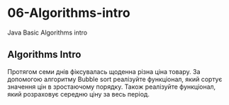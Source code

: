 # 06-Algorithms-intro
Java Basic Algorithms intro

Algorithms Intro
-------------------

Протягом семи днів фіксувалась щоденна різна ціна товару.
За допомогою алгоритму Bubble sort реалізуйте функціонал,
який сортує значення цін в зростаючому порядку.
Також реалізуйте функціонал, який розраховує середню ціну
за весь період.